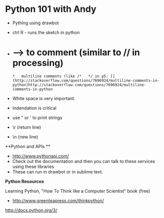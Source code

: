 # Python 101 with Andy 

*   Pything using drawbot
*   ctrl R - runs the sketch in python
*   # --> to comment (similar to // in processing)

        *   multiline comments (like /*   */ in p5: [](http://stackoverflow.com/questions/7696924/multiline-comments-in-python)http://stackoverflow.com/questions/7696924/multiline-comments-in-python

*   White space is very important. 
*   Indendation is critical
*   use " or ' to print strings
*   \r (return line)
*   \n (new line)

**Python and APIs **

*   [](http://www.pythonapi.com/)http://www.pythonapi.com/
*   Check out the documentation and then you can talk to these services using these libraries
*   These can run in drawbot or in sublime text.

**Python Resources**

Learning Python, "How To Think like a Computer Scientist" book (free)

*   [](http://www.greenteapress.com/thinkpython/)http://www.greenteapress.com/thinkpython/

[](http://docs.python.org/3/)http://docs.python.org/3/